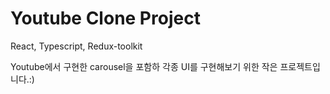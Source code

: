 <h1>Youtube Clone Project</h1>

<p>React, Typescript, Redux-toolkit</p>

Youtube에서 구현한 carousel을 포함하 각종 UI를 구현해보기 위한 작은 프로젝트입니다.:)
